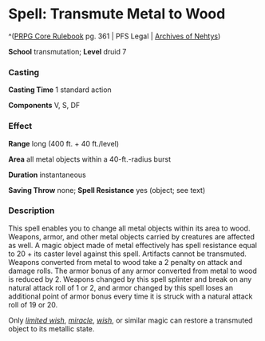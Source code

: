 # Spell: Transmute Metal to Wood

^([PRPG Core Rulebook][ss-transmute-metal-to-wood] pg. 361 | PFS Legal | [Archives of Nehtys][sn-transmute-metal-to-wood])

**School** transmutation; **Level** druid 7

### Casting

**Casting Time** 1 standard action  

**Components** V, S, DF

### Effect

**Range** long (400 ft. + 40 ft./level)  

**Area** all metal objects within a 40-ft.-radius burst  

**Duration** instantaneous  

**Saving Throw** none; **Spell Resistance** yes (object; see text)

### Description

This spell enables you to change all metal objects within its area to wood. Weapons, armor, and other metal objects carried by creatures are affected as well. A magic object made of metal effectively has spell resistance equal to 20 + its caster level against this spell. Artifacts cannot be transmuted. Weapons converted from metal to wood take a 2 penalty on attack and damage rolls. The armor bonus of any armor converted from metal to wood is reduced by 2. Weapons changed by this spell splinter and break on any natural attack roll of 1 or 2, and armor changed by this spell loses an additional point of armor bonus every time it is struck with a natural attack roll of 19 or 20.  

Only _[limited wish]_, _[miracle]_, _[wish]_, or similar magic can restore a transmuted object to its metallic state.

[ss-transmute-metal-to-wood]: http://paizo.com/pathfinderRPG/v57
[sn-transmute-metal-to-wood]: http://www.archivesofnethys.com/SpellDisplay.aspx?ItemName=Transmute%20Metal%20to%20Wood
[miracle]: http://www.archivesofnethys.com/SpellDisplay.aspx?ItemName=miracle
[limited wish]: http://www.archivesofnethys.com/SpellDisplay.aspx?ItemName=limited%20wish
[wish]: http://www.archivesofnethys.com/SpellDisplay.aspx?ItemName=wish